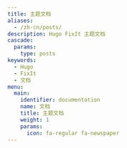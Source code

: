```yaml
---
title: 主题文档
aliases:
  - /zh-cn/posts/
description: Hugo FixIt 主题文档
cascade:
  params:
    type: posts
keywords:
  - Hugo
  - FixIt
  - 文档
menu:
  main:
    identifier: documentation
    name: 文档
    title: 主题文档
    weight: 1
    params: 
      icon: fa-regular fa-newspaper
---
```

